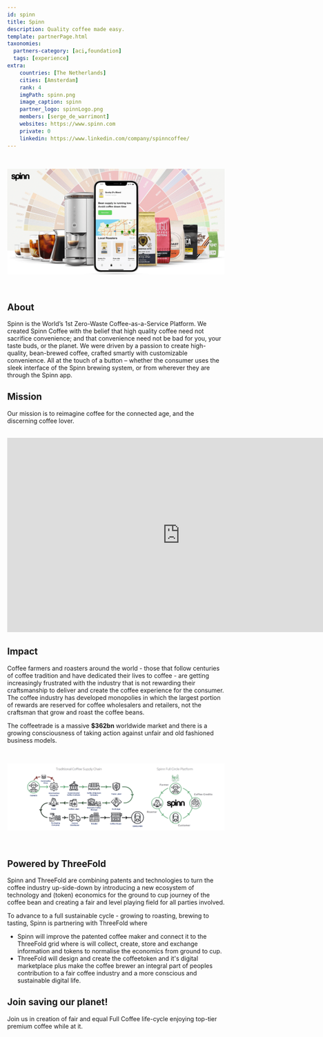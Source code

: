 ```yaml
---
id: spinn
title: Spinn
description: Quality coffee made easy.
template: partnerPage.html
taxonomies:
  partners-category: [aci,foundation]
  tags: [experience]
extra:
    countries: [The Netherlands]
    cities: [Amsterdam]
    rank: 4
    imgPath: spinn.png
    image_caption: spinn
    partner_logo: spinnLogo.png
    members: [serge_de_warrimont]
    websites: https://www.spinn.com
    private: 0
    linkedin: https://www.linkedin.com/company/spinncoffee/
---
```


<br/>

![spinn](spinn_coffee_platform.png)

<br/>

## About

Spinn is the World’s 1st Zero-Waste Coffee-as-a-Service Platform.
We created Spinn Coffee with the belief that high quality coffee need not sacrifice convenience; and that convenience need not be bad for you, your taste buds, or the planet. We were driven by a passion to create high-quality, bean-brewed coffee, crafted smartly with customizable convenience. All at the touch of a button – whether the consumer uses the sleek interface of the Spinn brewing system, or from wherever they are through the Spinn app.


## Mission

Our mission is to reimagine coffee for the connected age, and the discerning coffee lover.

<BR>

<iframe width="800" height="450" src="https://www.youtube.com/embed/brmS9_dCBz4" title="YouTube video player" frameborder="0" allow="accelerometer; autoplay; clipboard-write; encrypted-media; gyroscope; picture-in-picture" allowfullscreen></iframe>

<BR>


## Impact

Coffee farmers and roasters around the world - those that follow centuries of coffee tradition and have dedicated their lives to coffee - are getting increasingly frustrated with the industry that is not rewarding their craftsmanship to deliver and create the coffee experience for the consumer. The coffee industry has developed monopolies in which the largest portion of rewards are reserved for coffee wholesalers and retailers, not the craftsman that grow and roast the coffee beans.
<br/>

The coffeetrade is a massive **$362bn** worldwide market and there is a growing consciousness of taking action against unfair and old fashioned business models.

<br/>

![spinn](coffe_lifecycle.png)

<br/>

 
## Powered by ThreeFold

Spinn and ThreeFold are combining patents and technologies to turn the coffee industry up-side-down by introducing a new ecosystem of technology and (token) economics for the ground to cup journey of the coffee bean and creating a fair and level playing field for all parties involved.
<br/>

To advance to a full sustainable cycle - growing to roasting, brewing to tasting, Spinn is partnering with ThreeFold where 
- Spinn will improve the patented coffee maker and connect it to the ThreeFold grid where is will collect, create, store and exchange information and tokens to normalise the economics from ground to cup. 
- ThreeFold will design and create the coffeetoken and it's digital marketplace plus make the coffee brewer an integral part of peoples contribution to a fair coffee industry and a more conscious and sustainable digital life.

## Join saving our planet!

Join us in creation of fair and equal Full Coffee life-cycle enjoying top-tier premium coffee while at it.



